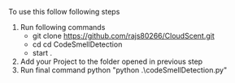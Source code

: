 To use this follow following steps
1. Run following commands
    - git clone https://github.com/rajs80266/CloudScent.git
    - cd cd CodeSmellDetection
    - start .
2. Add your Project to the folder opened in previous step
3. Run final command python "python .\codeSmellDetection.py"